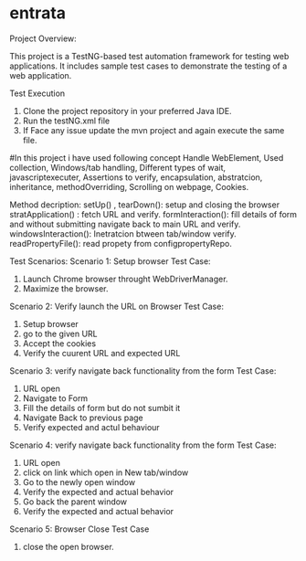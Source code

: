 # entrata

Project Overview:

This project is a TestNG-based test automation framework for testing web applications. 
It includes sample test cases to demonstrate the testing of a web application.

Test Execution
1. Clone the project repository in your preferred Java IDE.
2. Run the testNG.xml file
3. If Face any issue update the mvn project and again execute the same file.


#In this project i have used following concept
Handle WebElement, Used collection, Windows/tab handling, Different types of wait, javascriptexecuter, Assertions to verify, encapsulation, abstratcion,
inheritance, methodOverriding, Scrolling on webpage, Cookies.

Method decription:
setUp() , tearDown(): setup and closing the browser
stratApplication() : fetch URL and verify.
formInteraction(): fill details of form and without submitting navigate back to main URL and verify.
windowsInteraction(): Inetratcion btween tab/window verify.
readPropertyFile(): read propety from configpropertyRepo.

Test Scenarios:
Scenario 1: Setup browser
Test Case:
1. Launch Chrome browser throught WebDriverManager.
2. Maximize the browser.

Scenario 2: Verify launch the URL on Browser
Test Case:
1. Setup browser
2. go to the given URL
3. Accept the cookies
4. Verify the cuurent URL and expected URL

Scenario 3: verify navigate back functionality from the form
Test Case:
1. URL open
2.  Navigate to Form
3.  Fill the details of form but do not sumbit it
4. Navigate Back to previous page
5. Verify expected and actul behaviour

Scenario 4: verify navigate back functionality from the form
Test Case:
1. URL open
2.  click on link which open in New tab/window
3. Go to the newly open window
4. Verify the expected and actual behavior
5. Go back the parent window
6. Verify the expected and actual behavior

Scenario 5: Browser Close
Test Case
1. close the open browser.



